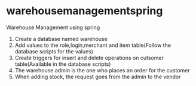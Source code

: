 # warehousemanagementspring
Warehouse Management using spring

1. Create a database named warehouse 
2. Add values to the role,login,merchant and item table(Follow the database scripts for the values)
3. Create triggers for insert and delete operations on cutsomer table(Available in the database scripts) 
4. The warehouse admin is the one who places an order for the customer
5. When adding stock, the request goes from  the admin to the vendor
